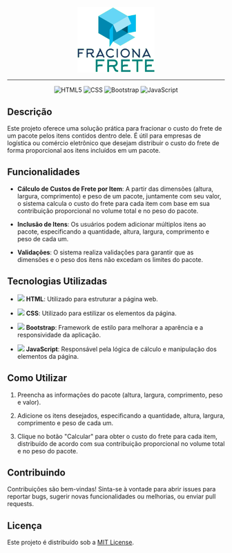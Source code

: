 <div align="center">

<img width="180" src="assets/logo.png">

---
![HTML5](https://img.shields.io/badge/HTML5-d84924?logo=html5&logoColor=white)
![CSS](https://img.shields.io/badge/CSS3-2449d8?logo=css3&logoColor=white)
![Bootstrap](https://img.shields.io/badge/Bootstrap-6d11ea?logo=bootstrap&logoColor=white)
![JavaScript](https://img.shields.io/badge/JavaScript-ead41c?logo=javascript&logoColor=323330)</div>

## Descrição

Este projeto oferece uma solução prática para fracionar o custo do frete de um pacote pelos itens contidos dentro dele. É útil para empresas de logística ou comércio eletrônico que desejam distribuir o custo do frete de forma proporcional aos itens incluídos em um pacote.

## Funcionalidades

- **Cálculo de Custos de Frete por Item**: A partir das dimensões (altura, largura, comprimento) e peso de um pacote, juntamente com seu valor, o sistema calcula o custo do frete para cada item com base em sua contribuição proporcional no volume total e no peso do pacote.

- **Inclusão de Itens**: Os usuários podem adicionar múltiplos itens ao pacote, especificando a quantidade, altura, largura, comprimento e peso de cada um.

- **Validações**: O sistema realiza validações para garantir que as dimensões e o peso dos itens não excedam os limites do pacote.

## Tecnologias Utilizadas

- <img width="10" src="https://skillicons.dev/icons?i=html"> **HTML**: Utilizado para estruturar a página web.
  
- <img width="10" src="https://skillicons.dev/icons?i=css"> **CSS**: Utilizado para estilizar os elementos da página.

- <img width="10" src="https://skillicons.dev/icons?i=bootstrap"> **Bootstrap**: Framework de estilo para melhorar a aparência e a responsividade da aplicação.
  
- <img width="10" src="https://skillicons.dev/icons?i=javascript"> **JavaScript**: Responsável pela lógica de cálculo e manipulação dos elementos da página.

## Como Utilizar

1. Preencha as informações do pacote (altura, largura, comprimento, peso e valor).
   
2. Adicione os itens desejados, especificando a quantidade, altura, largura, comprimento e peso de cada um.
   
3. Clique no botão "Calcular" para obter o custo do frete para cada item, distribuído de acordo com sua contribuição proporcional no volume total e no peso do pacote.

## Contribuindo

Contribuições são bem-vindas! Sinta-se à vontade para abrir issues para reportar bugs, sugerir novas funcionalidades ou melhorias, ou enviar pull requests.

## Licença

Este projeto é distribuído sob a [MIT License](LICENSE.md).

